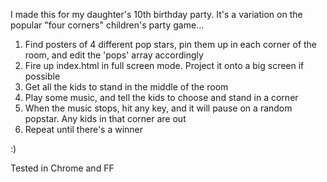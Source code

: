 I made this for my daughter's 10th birthday party. It's a variation on the popular "four corners" children's party game...

1. Find posters of 4 different pop stars, pin them up in each corner of the room, and edit the 'pops' array accordingly
2. Fire up index.html in full screen mode. Project it onto a big screen if possible
3. Get all the kids to stand in the middle of the room
4. Play some music, and tell the kids to choose and stand in a corner
5. When the music stops, hit any key, and it will pause on a random popstar. Any kids in that corner are out
6. Repeat until there's a winner

:)

Tested in Chrome and FF